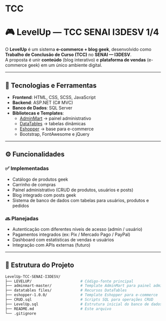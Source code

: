 # TCC

# 🎮 LevelUp — TCC SENAI I3DESV  1/4

O **LevelUp** é um sistema **e-commerce + blog geek**, desenvolvido como **Trabalho de Conclusão de Curso (TCC)** no **SENAI — I3DESV**.  
A proposta é unir **conteúdo** (blog interativo) e **plataforma de vendas** (e-commerce geek) em um único ambiente digital.

---

## 🚀 Tecnologias e Ferramentas

- **Frontend**: HTML, CSS, SCSS, JavaScript  
- **Backend**: ASP.NET (C# MVC) 
- **Banco de Dados**: SQL Server 
- **Bibliotecas e Templates**:
  - [AdminMart](https://wrappixel.com/templates/adminmart/) → painel administrativo  
  - [DataTables](https://datatables.net/) → tabelas dinâmicas  
  - [Eshopper](https://getbootstrap.com/) → base para e-commerce  
  - Bootstrap, FontAwesome e jQuery  

---

## ⚙️ Funcionalidades

### ✅ Implementadas
- Catálogo de produtos geek  
- Carrinho de compras  
- Painel administrativo (CRUD de produtos, usuários e posts)  
- Blog integrado com posts geek  
- Sistema de banco de dados com tabelas para usuários, produtos e pedidos  

### 🔜 Planejadas
- Autenticação com diferentes níveis de acesso (admin / usuário)  
- Pagamentos integrados (ex: Pix / Mercado Pago / PayPal)  
- Dashboard com estatísticas de vendas e usuários  
- Integração com APIs externas (futuro)  

---

## 📂 Estrutura do Projeto

```bash
LevelUp-TCC-SENAI-I3DESV/
├── LEVELUP/                      # Código-fonte principal
├── adminmart-master/             # Template AdminMart para painel administrativo
├── datatables files/             # Recursos DataTables
├── eshopper-1.0.0/               # Template Eshopper para e-commerce
├── CRUD.sql                      # Scripts SQL para operações CRUD
├── LevelUp.sql                   # Estrutura inicial do banco de dados
├── README.md                     # Este arquivo
└── .gitignore
